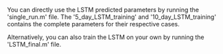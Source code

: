 You can directly use the LSTM predicted parameters by running the 'single_run.m' file. The '5_day_LSTM_training' and '10_day_LSTM_training' contains the complete parameters for their respective cases.

Alternatively, you can also train the LSTM on your own by running the 'LSTM_final.m' file.
